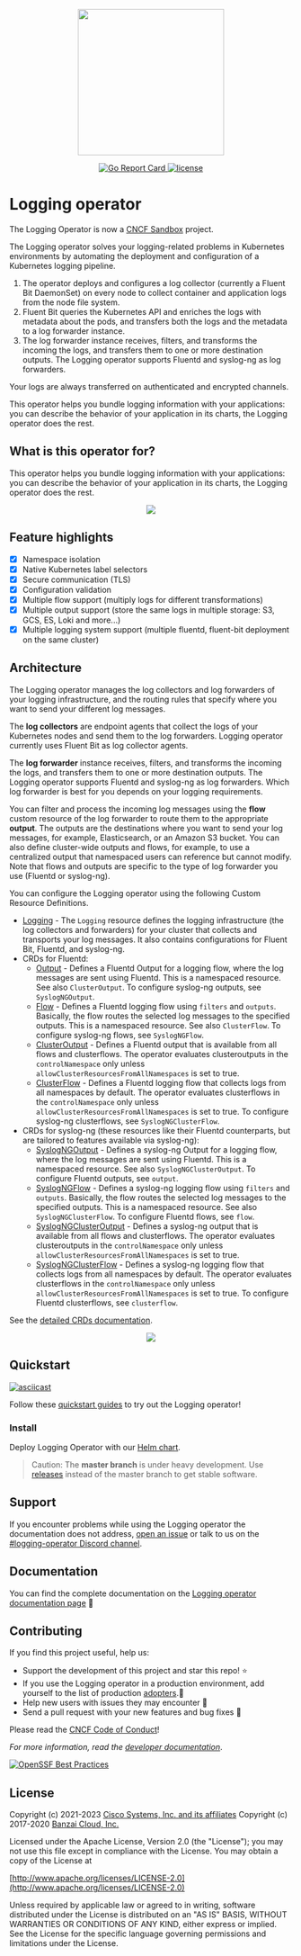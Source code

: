 <p align="center"><img src="docs/img/lo.svg" width="260"></p>
<p align="center">

  <a href="https://goreportcard.com/badge/github.com/kube-logging/logging-operator">
    <img src="https://goreportcard.com/badge/github.com/kube-logging/logging-operator" alt="Go Report Card">
  </a>

  <a href="https://github.com/kube-logging/logging-operator/">
    <img src="https://img.shields.io/badge/license-Apache%20v2-orange.svg" alt="license">
  </a>

</p>

# Logging operator

The Logging Operator is now a [CNCF Sandbox](https://www.cncf.io/sandbox-projects/) project.

The Logging operator solves your logging-related problems in Kubernetes environments by automating the deployment and configuration of a Kubernetes logging pipeline.

1. The operator deploys and configures a log collector (currently a Fluent Bit DaemonSet) on every node to collect container and application logs from the node file system.
1. Fluent Bit queries the Kubernetes API and enriches the logs with metadata about the pods, and transfers both the logs and the metadata to a log forwarder instance.
1. The log forwarder instance receives, filters, and transforms the incoming the logs, and transfers them to one or more destination outputs. The Logging operator supports Fluentd and syslog-ng as log forwarders.

Your logs are always transferred on authenticated and encrypted channels.

This operator helps you bundle logging information with your applications: you can describe the behavior of your application in its charts, the Logging operator does the rest.

## What is this operator for?

This operator helps you bundle logging information with your applications: you can describe the behavior of your application in its charts, the Logging operator does the rest.

<p align="center"><img src="https://kube-logging.github.io/docs/img/logging_operator_flow.png" ></p>

## Feature highlights

- [x] Namespace isolation
- [x] Native Kubernetes label selectors
- [x] Secure communication (TLS)
- [x] Configuration validation
- [x] Multiple flow support (multiply logs for different transformations)
- [x] Multiple output support (store the same logs in multiple storage: S3, GCS, ES, Loki and more...)
- [x] Multiple logging system support (multiple fluentd, fluent-bit deployment on the same cluster)

## Architecture

The Logging operator manages the log collectors and log forwarders of your logging infrastructure, and the routing rules that specify where you want to send your different log messages.

The **log collectors** are endpoint agents that collect the logs of your Kubernetes nodes and send them to the log forwarders. Logging operator currently uses Fluent Bit as log collector agents.

The **log forwarder** instance receives, filters, and transforms the incoming the logs, and transfers them to one or more destination outputs. The Logging operator supports Fluentd and syslog-ng as log forwarders. Which log forwarder is best for you depends on your logging requirements.

You can filter and process the incoming log messages using the **flow** custom resource of the log forwarder to route them to the appropriate **output**. The outputs are the destinations where you want to send your log messages, for example, Elasticsearch, or an Amazon S3 bucket. You can also define cluster-wide outputs and flows, for example, to use a centralized output that namespaced users can reference but cannot modify. Note that flows and outputs are specific to the type of log forwarder you use (Fluentd or syslog-ng).

You can configure the Logging operator using the following Custom Resource Definitions.

- [Logging](https://kube-logging.github.io/docs/logging-infrastructure/logging/) - The `Logging` resource defines the logging infrastructure (the log collectors and forwarders) for your cluster that collects and transports your log messages. It also contains configurations for Fluent Bit, Fluentd, and syslog-ng.
- CRDs for Fluentd:
    - [Output](https://kube-logging.github.io/docs/configuration/output/) - Defines a Fluentd Output for a logging flow, where the log messages are sent using Fluentd. This is a namespaced resource. See also `ClusterOutput`. To configure syslog-ng outputs, see `SyslogNGOutput`.
    - [Flow](https://kube-logging.github.io/docs/configuration/flow/) - Defines a Fluentd logging flow using `filters` and `outputs`. Basically, the flow routes the selected log messages to the specified outputs. This is a namespaced resource. See also `ClusterFlow`. To configure syslog-ng flows, see `SyslogNGFlow`.
    - [ClusterOutput](https://kube-logging.github.io/docs/configuration/output/) - Defines a Fluentd output that is available from all flows and clusterflows. The operator evaluates clusteroutputs in the `controlNamespace` only unless `allowClusterResourcesFromAllNamespaces` is set to true.
    - [ClusterFlow](https://kube-logging.github.io/docs/configuration/flow/) - Defines a Fluentd logging flow that collects logs from all namespaces by default. The operator evaluates clusterflows in the `controlNamespace` only unless `allowClusterResourcesFromAllNamespaces` is set to true. To configure syslog-ng clusterflows, see `SyslogNGClusterFlow`.
- CRDs for syslog-ng (these resources like their Fluentd counterparts, but are tailored to features available via syslog-ng):
    - [SyslogNGOutput](https://kube-logging.github.io/docs/configuration/output/#syslogngoutput) - Defines a syslog-ng Output for a logging flow, where the log messages are sent using Fluentd. This is a namespaced resource. See also `SyslogNGClusterOutput`. To configure Fluentd outputs, see `output`.
    - [SyslogNGFlow](https://kube-logging.github.io/docs/configuration/flow/#syslogngflow) - Defines a syslog-ng logging flow using `filters` and `outputs`. Basically, the flow routes the selected log messages to the specified outputs. This is a namespaced resource. See also `SyslogNGClusterFlow`. To configure Fluentd flows, see `flow`.
    - [SyslogNGClusterOutput](https://kube-logging.github.io/docs/configuration/output/#syslogngoutput) - Defines a syslog-ng output that is available from all flows and clusterflows. The operator evaluates clusteroutputs in the `controlNamespace` only unless `allowClusterResourcesFromAllNamespaces` is set to true.
    - [SyslogNGClusterFlow](https://kube-logging.github.io/docs/configuration/flow/#syslogngflow) - Defines a syslog-ng logging flow that collects logs from all namespaces by default. The operator evaluates clusterflows in the `controlNamespace` only unless `allowClusterResourcesFromAllNamespaces` is set to true. To configure Fluentd clusterflows, see `clusterflow`.

See the [detailed CRDs documentation](https://kube-logging.github.io/docs/configuration/crds/).

<p align="center"><img src="https://kube-logging.github.io/docs/img/logging-operator-v2-architecture.png" ></p>

## Quickstart

[![asciicast](https://asciinema.org/a/315998.svg)](https://asciinema.org/a/315998)

Follow these [quickstart guides](https://kube-logging.github.io/docs/quickstarts/) to try out the Logging operator!

### Install

Deploy Logging Operator with our [Helm chart](https://kube-logging.github.io/docs/install/#deploy-logging-operator-with-helm).

> Caution: The **master branch** is under heavy development. Use [releases](https://github.com/kube-logging/logging-operator/releases) instead of the master branch to get stable software.

## Support

If you encounter problems while using the Logging operator the documentation does not address, [open an issue](https://github.com/kube-logging/logging-operator/issues) or talk to us on the [#logging-operator Discord channel](https://discord.gg/eAcqmAVU2u).

## Documentation

 You can find the complete documentation on the [Logging operator documentation page](https://kube-logging.github.io/docs/) :blue_book: <br>

## Contributing

If you find this project useful, help us:

- Support the development of this project and star this repo! :star:
- If you use the Logging operator in a production environment, add yourself to the list of production [adopters](https://github.com/kube-logging/logging-operator/blob/master/ADOPTERS.md).:metal: <br> 
- Help new users with issues they may encounter :muscle:
- Send a pull request with your new features and bug fixes :rocket: 

Please read the [CNCF Code of Conduct](https://github.com/cncf/foundation/blob/main/code-of-conduct.md)!

*For more information, read the [developer documentation](https://kube-logging.github.io/docs/developers)*.

[![OpenSSF Best Practices](https://www.bestpractices.dev/projects/7941/badge)](https://www.bestpractices.dev/projects/7941)

## License

Copyright (c) 2021-2023 [Cisco Systems, Inc. and its affiliates](https://cisco.com)
Copyright (c) 2017-2020 [Banzai Cloud, Inc.](https://banzaicloud.com)

Licensed under the Apache License, Version 2.0 (the "License");
you may not use this file except in compliance with the License.
You may obtain a copy of the License at

[http://www.apache.org/licenses/LICENSE-2.0](http://www.apache.org/licenses/LICENSE-2.0)

Unless required by applicable law or agreed to in writing, software
distributed under the License is distributed on an "AS IS" BASIS,
WITHOUT WARRANTIES OR CONDITIONS OF ANY KIND, either express or implied.
See the License for the specific language governing permissions and
limitations under the License.
